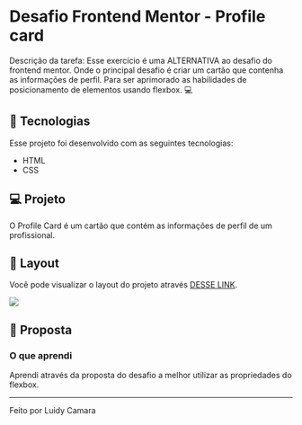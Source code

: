 # Desafio Frontend Mentor - Profile card 
Descrição da tarefa: Esse exercício é uma ALTERNATIVA ao desafio do frontend mentor. Onde o principal desafio é criar um cartão que contenha as informações de perfil. Para ser aprimorado as habilidades de posicionamento de elementos usando flexbox. 💻

## 🚀 Tecnologias

Esse projeto foi desenvolvido com as seguintes tecnologias:

- HTML
- CSS


## 💻 Projeto

O Profile Card é um cartão que contém as informações de perfil de um profissional. 


## 🔖 Layout

Você pode visualizar o layout do projeto através [DESSE LINK](https://humane-legend-9f9.notion.site/image/https%3A%2F%2Fs3-us-west-2.amazonaws.com%2Fsecure.notion-static.com%2Fafdd7e4f-9943-4a29-927e-3be7a9f6d816%2FUntitled.png?table=block&id=2389480b-ea93-4a7b-957e-9e6fb1d8e8aa&spaceId=9ef6022d-330d-439e-8ddf-45bc80717149&width=1510&userId=&cache=v2). 


![](../01%20profile-card-component-main/design/desktop-design.jpg)


## 📃 Proposta

### O que aprendi

Aprendi através da proposta do desafio a melhor utilizar as propriedades do flexbox.

---

Feito por Luidy Camara

